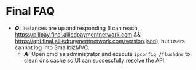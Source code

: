 # Final FAQ      


- ***Q:*** Instances are up and responding (I can reach https://billpay.final.alliedpaymentnetwork.com && https://api.final.alliedpaymentnetwork.com/version.json), but users cannot log into SmallbizMVC.
    -  ***A:*** Open cmd as administrator and execute `ipconfig /flushdns` to clean dns cache so UI can successfully resolve the API.       
    
     
    